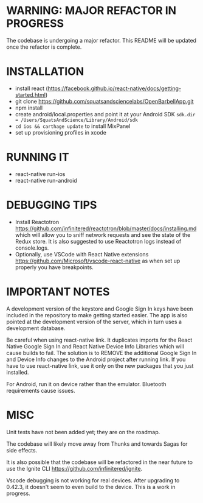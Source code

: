 # WARNING: MAJOR REFACTOR IN PROGRESS

The codebase is undergoing a major refactor. This README will be updated once the refactor is complete.

# INSTALLATION

* install react (https://facebook.github.io/react-native/docs/getting-started.html)
* git clone https://github.com/squatsandsciencelabs/OpenBarbellApp.git
* npm install
* create android/local.properties and point it at your Android SDK `sdk.dir = /Users/SquatsAndScience/Library/Android/sdk`
* `cd ios && carthage update` to install MixPanel
* set up provisioning profiles in xcode 

# RUNNING IT

* react-native run-ios
* react-native run-android

# DEBUGGING TIPS

* Install Reactotron https://github.com/infinitered/reactotron/blob/master/docs/installing.md which will allow you to sniff network requests and see the state of the Redux store. It is also suggested to use Reactotron logs instead of console.logs.
* Optionally, use VSCode with React Native extensions https://github.com/Microsoft/vscode-react-native as when set up properly you have breakpoints.

# IMPORTANT NOTES

A development version of the keystore and Google Sign In keys have been included in the repository to make getting started easier. The app is also pointed at the development version of the server, which in turn uses a development database.

Be careful when using react-native link. It duplicates imports for the React Native Google Sign In and React Native Device Info Libraries which will cause builds to fail. The solution is to REMOVE the additional Google Sign In and Device Info changes to the Android project after running link. If you have to use react-native link, use it only on the new packages that you just installed.

For Android, run it on device rather than the emulator. Bluetooth requirements cause issues.

# MISC

Unit tests have not been added yet; they are on the roadmap.

The codebase will likely move away from Thunks and towards Sagas for side effects.

It is also possible that the codebase will be refactored in the near future to use the Ignite CLI https://github.com/infinitered/ignite.

Vscode debugging is not working for real devices. After upgrading to 0.42.3, it doesn't seem to even build to the device. This is a work in progress.
